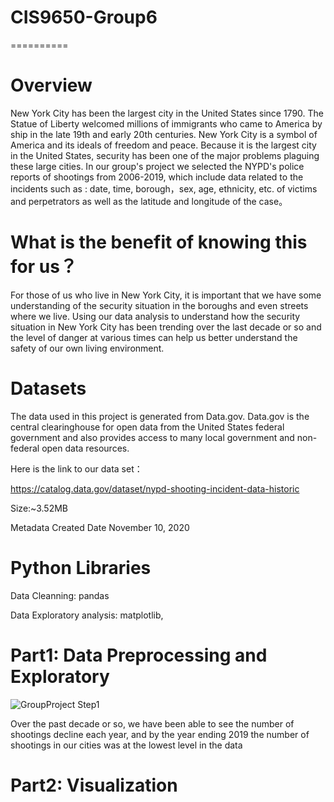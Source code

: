 # CIS9650-Group6
==========

Overview
===
  New York City has been the largest city in the United States since 1790. The Statue of Liberty welcomed millions of immigrants who came to America by ship in the late 19th and early 20th centuries. New York City is a symbol of America and its ideals of freedom and peace. Because it is the largest city in the United States, security has been one of the major problems plaguing these large cities. In our group's project we selected the NYPD's police reports of shootings from 2006-2019, which include data related to the incidents such as : date, time, borough，sex, age, ethnicity, etc. of victims and perpetrators as well as the latitude and longitude of the case。
  
What is the benefit of knowing this for us？
===
  For those of us who live in New York City, it is important that we have some understanding of the security situation in the boroughs and even streets where we live. Using our data analysis to understand how the security situation in New York City has been trending over the last decade or so and the level of danger at various times can help us better understand the safety of our own living environment.


  
  Datasets
  ===
  The data used in this project is generated from Data.gov.  Data.gov is the central clearinghouse for open data from the United States federal government and also provides access to many local government and non-federal open data resources.
  
  Here is the link to our data set：

https://catalog.data.gov/dataset/nypd-shooting-incident-data-historic

Size:~3.52MB

Metadata Created Date 	November 10, 2020

Python Libraries
=====
Data Cleanning: pandas

Data Exploratory analysis: matplotlib,

Part1: Data Preprocessing and Exploratory
====
![GroupProject Step1](https://user-images.githubusercontent.com/83876072/117866253-eb5ac400-b264-11eb-9e0c-aedb9da47fcd.png)

Over the past decade or so, we have been able to see the number of shootings decline each year, and by the year ending 2019 the number of shootings in our cities was at the lowest level in the data

Part2: Visualization
===
